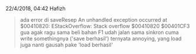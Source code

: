 22/4/2018, 04:42
Hafizh

>ada error di saveResep
An unhandled exception occurred at $00410820:
EStackOverflow: Stack overflow
  $00410820
  $00401CF3
>gua agak ragu sama beli bahan
>F1 udah jalan sama sinkron cuma write somethingnya ('save berhasil') ternyata annoying, yang load juga nanti gausah pake 'load berhasil'
